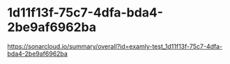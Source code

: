 # 1d11f13f-75c7-4dfa-bda4-2be9af6962ba
https://sonarcloud.io/summary/overall?id=examly-test_1d11f13f-75c7-4dfa-bda4-2be9af6962ba
